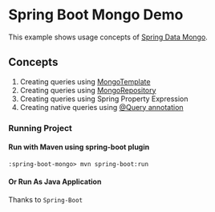 # Spring Boot Mongo Demo


This example shows usage concepts of [Spring Data Mongo](http://projects.spring.io/spring-data-mongodb).

## Concepts

1. Creating queries using [MongoTemplate](http://docs.spring.io/spring-data/mongodb/docs/current/api/org/springframework/data/mongodb/core/MongoOperations.html)
2. Creating queries using [MongoRepository](http://docs.spring.io/spring-data/mongodb/docs/current/api/org/springframework/data/mongodb/repository/MongoRepository.html)
3. Creating queries using Spring Property Expression
4. Creating native queries using [@Query annotation](http://docs.spring.io/spring-data/mongodb/docs/current/api/org/springframework/data/mongodb/core/query/Query.html)

### Running Project
#### Run with Maven using spring-boot plugin
```emacs
:spring-boot-mongo> mvn spring-boot:run
```

#### Or Run As Java Application
Thanks to `Spring-Boot`
